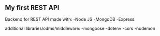 ## My first REST API 


Backend for REST API made with:
-Node JS
-MongoDB
-Express

additional libraries/odms/middleware: 
-mongoose
-dotenv
-cors
-nodemon